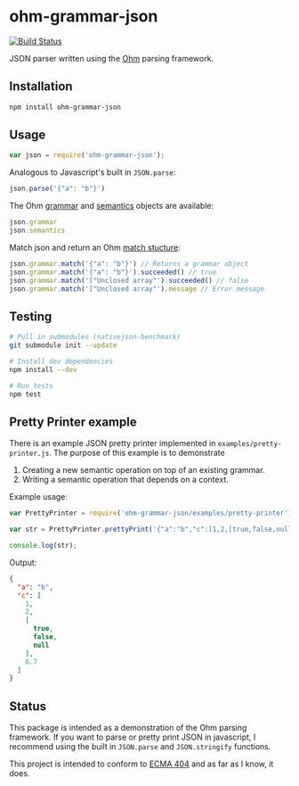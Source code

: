 ohm-grammar-json
================
[![Build Status](https://travis-ci.org/jwmerrill/ohm-grammar-json.svg?branch=master)](https://travis-ci.org/jwmerrill/ohm-grammar-json)

JSON parser written using the [Ohm](https://github.com/cdglabs/ohm) parsing framework.

## Installation

```bash
npm install ohm-grammar-json
```

## Usage

```javascript
var json = require('ohm-grammar-json');
```

Analogous to Javascript's built in `JSON.parse`:
```javascript
json.parse('{"a": "b"}')
```

The Ohm [grammar](https://github.com/cdglabs/ohm/blob/master/doc/api-reference.md#instantiating-grammars) and [semantics](https://github.com/cdglabs/ohm/blob/master/doc/api-reference.md#semantics) objects are available:
```javascript
json.grammar
json.semantics
```

Match json and return an Ohm [match stucture](https://github.com/cdglabs/ohm/blob/master/doc/api-reference.md#matchresult-objects):
```javascript
json.grammar.match('{"a": "b"}') // Returns a grammar object
json.grammar.match('{"a": "b"}').succeeded() // true
json.grammar.match('["Unclosed array"').succeeded() // false
json.grammar.match('["Unclosed array"').message // Error message
```

## Testing

```bash
# Pull in submodules (nativejson-benchmark)
git submodule init --update

# Install dev dependencies
npm install --dev

# Run tests
npm test
```

## Pretty Printer example

There is an example JSON pretty printer implemented in `examples/pretty-printer.js`. The purpose of this example is to demonstrate

  1. Creating a new semantic operation on top of an existing grammar.
  2. Writing a semantic operation that depends on a context.

Example usage:

```javascript
var PrettyPrinter = require('ohm-grammar-json/examples/pretty-printer');

var str = PrettyPrinter.prettyPrint('{"a":"b","c":[1,2,[true,false,null],6.7]}');

console.log(str);
```

Output:

```json
{
  "a": "b",
  "c": [
    1,
    2,
    [
      true,
      false,
      null
    ],
    6.7
  ]
}
```

## Status

This package is intended as a demonstration of the Ohm parsing framework. If you want to parse or pretty print JSON in javascript, I recommend using the built in `JSON.parse` and `JSON.stringify` functions.

This project is intended to conform to [ECMA 404](http://www.ecma-international.org/publications/files/ECMA-ST/ECMA-404.pdf) and as far as I know, it does.
